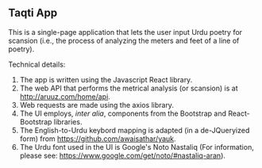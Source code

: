 ## Taqti App

This is a single-page application that lets the user input Urdu poetry for scansion (i.e., the process of analyzing the meters and feet of a line of poetry).

Technical details:

1. The app is written using the Javascript React library.
2. The web API that performs the metrical analysis (or scansion) is at http://aruuz.com/home/api.
3. Web requests are made using the axios library.
4. The UI employs, _inter alia_, components from the Bootstrap and React-Bootstrap libraries.
5. The English-to-Urdu keybord mapping is adapted (in a de-JQueryized form) from https://github.com/awaisathar/yauk.
6. The Urdu font used in the UI is Google's Noto Nastaliq (For information, please see: https://www.google.com/get/noto/#nastaliq-aran).
